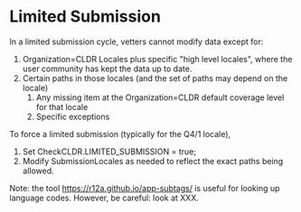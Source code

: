 # Limited Submission

In a limited submission cycle, vetters cannot modify data except for:

1.  Organization=CLDR Locales plus specific "high level locales", where the user
    community has kept the data up to date.
2.  Certain paths in those locales (and the set of paths may depend on the
    locale)
    1.  Any missing item at the Organization=CLDR default coverage level for
        that locale
    2.  Specific exceptions

To force a limited submission (typically for the Q4/1 locale),

1.  Set CheckCLDR.LIMITED_SUBMISSION = true;
2.  Modify SubmissionLocales as needed to reflect the exact paths being allowed.

Note: the tool <https://r12a.github.io/app-subtags/> is useful for looking up
language codes. However, be careful: look at XXX.
